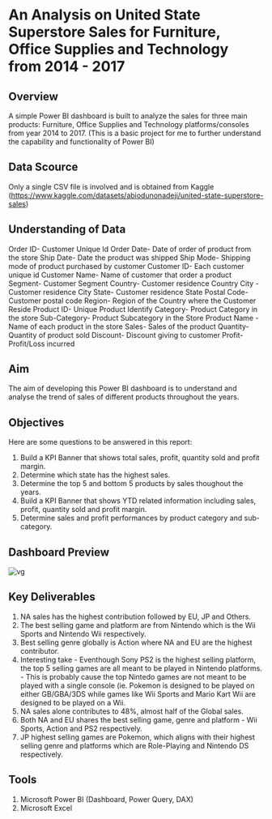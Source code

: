 # An Analysis on United State Superstore Sales for Furniture, Office Supplies and Technology from 2014 - 2017

## Overview
A simple Power BI dashboard is built to analyze the sales for three main products: Furniture, Office Supplies and Technology platforms/consoles from year 2014 to 2017.
(This is a basic project for me to further understand the capability and functionality of Power BI)

## Data Scource
Only a single CSV file is involved and is obtained from Kaggle (https://www.kaggle.com/datasets/abiodunonadeji/united-state-superstore-sales)

## Understanding of Data
Order ID- Customer Unique Id
Order Date- Date of order of product from the store
Ship Date- Date the product was shipped
Ship Mode- Shipping mode of product purchased by customer
Customer ID- Each customer unique id
Customer Name- Name of customer that order a product
Segment- Customer Segment
Country- Customer residence Country
City - Customer residence City
State- Customer residence State
Postal Code- Customer postal code
Region- Region of the Country where the Customer Reside
Product ID- Unique Product Identify
Category- Product Category in the store
Sub-Category- Product Subcategory in the Store
Product Name - Name of each product in the store
Sales- Sales of the product
Quantity- Quantity of product sold
Discount- Discount giving to customer
Profit- Profit/Loss incurred

## Aim
The aim of developing this Power BI dashboard is to understand and analyse the trend of sales of different products throughout the years.

## Objectives
Here are some questions to be answered in this report:
1. Build a KPI Banner that shows total sales, profit, quantity sold and profit margin.
2. Determine which state has the highest sales.
3. Determine the top 5 and bottom 5 products by sales thoughout the years.
4. Build a KPI Banner that shows YTD related information including sales, profit, quantity sold and profit margin.
5. Determine sales and profit performances by product category and sub-category.

## Dashboard Preview
![vg](https://github.com/clifford96/power-bi-vganalysis/assets/51234378/412f8d5c-1a95-473e-bc7f-a8926b24dcb3)

## Key Deliverables
1. NA sales has the highest contribution followed by EU, JP and Others.
2. The best selling game and platform are from Nintendo which is the Wii Sports and Nintendo Wii respectively.
3. Best selling genre globally is Action where NA and EU are the highest contributor.
4. Interesting take - Eventhough Sony PS2 is the highest selling platform, the top 5 selling games are all meant to be played in Nintendo platforms.
                    - This is probably cause the top Nintedo games are not meant to be played with a single console (ie. Pokemon is designed to be played on either GB/GBA/3DS while games like Wii 
                      Sports and Mario Kart Wii are designed to be played on a Wii.
5. NA sales alone contributes to 48%, almost half of the Global sales.
6. Both NA and EU shares the best selling game, genre and platform - Wii Sports, Action and PS2 respectively.
7. JP highest selling games are Pokemon, which aligns with their highest selling genre and platforms which are Role-Playing and Nintendo DS respectively.

## Tools
1. Microsoft Power BI (Dashboard, Power Query, DAX)
2. Microsoft Excel

